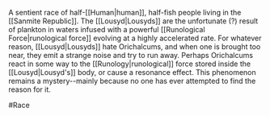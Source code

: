 A sentient race of half-<span class="races">[[Human|human]]</span>, half-fish people living in the <span class="political-bodies-places">[[Sanmite Republic]]</span>.
The <span class="races">[[Lousyd|Lousyds]]</span> are the unfortunate (?) result of plankton in waters infused with a powerful <span class="miscellaneous">[[Runological Force|runological force]]</span> evolving at a highly accelerated rate.
For whatever reason, <span class="races">[[Lousyd|Lousyds]]</span> hate Orichalcums, and when one is brought too near, they emit a strange noise and try to run away.
Perhaps Orichalcums react in some way to the <span class="miscellaneous">[[Runology|runological]]</span> force stored inside the <span class="races">[[Lousyd|Lousyd's]]</span> body, or cause a resonance effect.  This phenomenon remains a mystery--mainly because no one has ever attempted to find the reason for it.

#Race